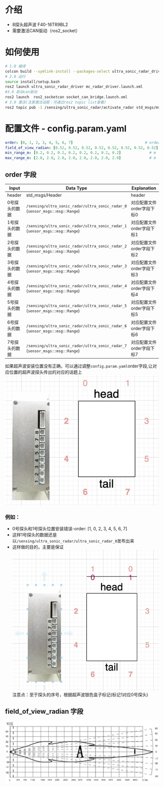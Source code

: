 # 介绍
- 8探头超声波 F40-16TR9BL2
- 需要激活CAN驱动（ros2_socket）
# 如何使用

```bash
# 1.0 编译
colcon build --symlink-install --packages-select ultra_sonic_radar_driver
# 2.0 运行
source install/setup.bash 
ros2 launch ultra_sonic_radar_driver mc_radar_driver.launch.xml
#3.0 启动can驱动
ros2 launch  ros2_socketcan socket_can_bridge.launch.xml
# 3.0 激活(注意激活话题：可通过ros2 topic list查看)
ros2 topic pub -1 /sensing/ultra_sonic_radar/activate_radar std_msgs/msg/Bool "{data: True}"
```
# 配置文件 - config.param.yaml
```yaml
order: [0, 1, 2, 3, 4, 5, 6, 7]                                 # order of detector 
field_of_view_radian: [0.52, 0.52, 0.52, 0.52, 0.52, 0.52, 0.52, 0.52] # radians
min_range_m: [0.2, 0.2, 0.2, 0.2, 0.2, 0.2, 0.2, 0.2]             # m
max_range_m: [2.0, 2.0, 2.0, 2.0, 2.0, 2.0, 2.0, 2.0]             # m
```
## order 字段
| Input                  | Data Type        | Explanation                            |
| ----------------------- | ---------------- | -----------                            |
| header | std_msgs/Header | header                   |
| 0号探头的数据 |`/sensing/ultra_sonic_radar/ultra_sonic_radar_0`<br>(`sensor_msgs::msg::Range`)|对应配置文件order字段下标0|
| 1号探头的数据 |`/sensing/ultra_sonic_radar/ultra_sonic_radar_1`<br>(`sensor_msgs::msg::Range`)|对应配置文件order字段下标1|
| 2号探头的数据 |`/sensing/ultra_sonic_radar/ultra_sonic_radar_2`<br>(`sensor_msgs::msg::Range`)|对应配置文件order字段下标2|
| 3号探头的数据 |`/sensing/ultra_sonic_radar/ultra_sonic_radar_3`<br>(`sensor_msgs::msg::Range`)|对应配置文件order字段下标3|
| 4号探头的数据 |`/sensing/ultra_sonic_radar/ultra_sonic_radar_4`<br>(`sensor_msgs::msg::Range`)|对应配置文件order字段下标4|
| 5号探头的数据 |`/sensing/ultra_sonic_radar/ultra_sonic_radar_5`<br>(`sensor_msgs::msg::Range`)|对应配置文件order字段下标5|
| 6号探头的数据 |`/sensing/ultra_sonic_radar/ultra_sonic_radar_6`<br>(`sensor_msgs::msg::Range`)|对应配置文件order字段下标6|
| 7号探头的数据 |`/sensing/ultra_sonic_radar/ultra_sonic_radar_7`<br>(`sensor_msgs::msg::Range`)|对应配置文件order字段下标7|

如果超声波安装位置没有正确，可以通过调整`config.param.yaml`order字段,让对应位置的超声波探头传出的对应的话题上
![](./docs/ultrasonic_installation_position.jpg)
### 例如：
 - 0号探头和1号探头位置安装错误-order: [1, 0, 2, 3, 4, 5, 6, 7] 
 - 这样1号探头的数据还是以`/sensing/ultra_sonic_radar/ultra_sonic_radar_0`发布出来
 - 这样做的目的，主要是保证
![](./docs/ultrasonic_installation_position_error.jpg)
注意点：至于探头的序号，根据超声波银色盒子标记(标记1对应0号探头)
## field_of_view_radian 字段
![](./docs/ultrasonic_FOV.jpg)
